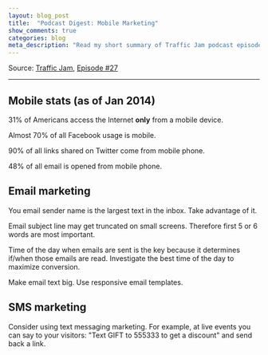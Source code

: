```yaml
---
layout: blog_post
title:  "Podcast Digest: Mobile Marketing"
show_comments: true
categories: blog
meta_description: "Read my short summary of Traffic Jam podcast episode #27 about Mobile Marketing, including email and SMS merketing."
---
```


Source: [Traffic Jam](http://www.veravo.com/trafficjam/), [Episode #27](http://www.veravo.com/trafficjam/tj27-mobile-marketing-mix/)

---

## Mobile stats (as of Jan 2014)

31% of Americans access the Internet **only** from a mobile device.

Almost 70% of all Facebook usage is mobile.

90% of all links shared on Twitter come from mobile phone.

48% of all email is opened from mobile phone.

## Email marketing

You email sender name is the largest text in the inbox. Take advantage of it.

Email subject line may get truncated on small screens. Therefore first 5 or 6 words are most important.

Time of the day when emails are sent is the key because it determines if/when those emails are read. Investigate the best time of the day to maximize conversion.

Make email text big. Use responsive email templates.

## SMS marketing

Consider using text messaging marketing. For example, at live events you can say to your visitors: "Text GIFT to 555333 to get a discount" and send back a link.





